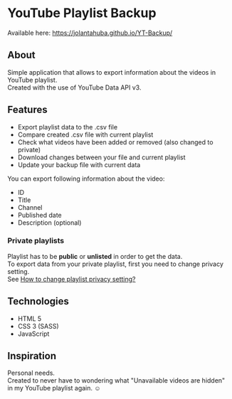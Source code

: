 # YouTube Playlist Backup

Available here:
https://jolantahuba.github.io/YT-Backup/

## About
Simple application that allows to export information about the videos in YouTube playlist.  
Created with the use of YouTube Data API v3.

## Features
- Export playlist data to the .csv file
- Compare created .csv file with current playlist
- Check what videos have been added or removed (also changed to private)
- Download changes between your file and current playlist
- Update your backup file with current data

You can export following information about the video:
- ID
- Title
- Channel
- Published date
- Description (optional)

### Private playlists

Playlist has to be **public** or **unlisted** in order to get the data.  
To export data from your private playlist, first you need to change privacy setting.  
See [How to change playlist privacy setting?](https://support.google.com/youtube/answer/3127309?hl=en)

## Technologies
- HTML 5
- CSS 3 (SASS)
- JavaScript

## Inspiration
Personal needs.  
Created to never have to wondering what "Unavailable videos are hidden" in my YouTube playlist again. :relaxed:
